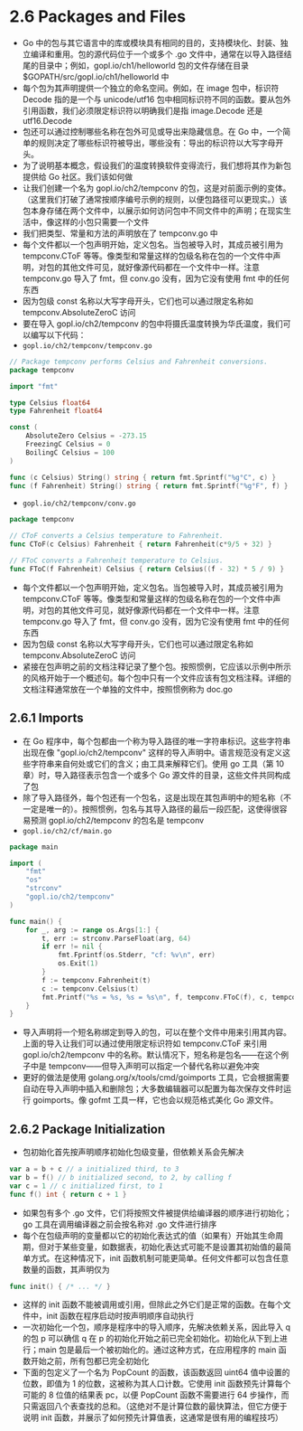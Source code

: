 # 2.6 Packages and Files
- Go 中的包与其它语言中的库或模块具有相同的目的，支持模块化、封装、独立编译和重用。包的源代码位于一个或多个 .go 文件中，通常在以导入路径结尾的目录中；例如，gopl.io/ch1/helloworld 包的文件存储在目录 $GOPATH/src/gopl.io/ch1/helloworld 中
- 每个包为其声明提供一个独立的命名空间。例如，在 image 包中，标识符 Decode 指的是一个与 unicode/utf16 包中相同标识符不同的函数。要从包外引用函数，我们必须限定标识符以明确我们是指 image.Decode 还是 utf16.Decode
- 包还可以通过控制哪些名称在包外可见或导出来隐藏信息。在 Go 中，一个简单的规则决定了哪些标识符被导出，哪些没有：导出的标识符以大写字母开头。
- 为了说明基本概念，假设我们的温度转换软件变得流行，我们想将其作为新包提供给 Go 社区。我们该如何做
- 让我们创建一个名为 gopl.io/ch2/tempconv 的包，这是对前面示例的变体。（这里我们打破了通常按顺序编号示例的规则，以便包路径可以更现实。）该包本身存储在两个文件中，以展示如何访问包中不同文件中的声明；在现实生活中，像这样的小包只需要一个文件
- 我们把类型、常量和方法的声明放在了 tempconv.go 中
- 每个文件都以一个包声明开始，定义包名。当包被导入时，其成员被引用为 tempconv.CToF 等等。像类型和常量这样的包级名称在包的一个文件中声明，对包的其他文件可见，就好像源代码都在一个文件中一样。注意 tempconv.go 导入了 fmt，但 conv.go 没有，因为它没有使用 fmt 中的任何东西
- 因为包级 const 名称以大写字母开头，它们也可以通过限定名称如 tempconv.AbsoluteZeroC 访问
- 要在导入 gopl.io/ch2/tempconv 的包中将摄氏温度转换为华氏温度，我们可以编写以下代码：
- `gopl.io/ch2/tempconv/tempconv.go`
```go
// Package tempconv performs Celsius and Fahrenheit conversions.
package tempconv

import "fmt"

type Celsius float64
type Fahrenheit float64

const (
    AbsoluteZero Celsius = -273.15
    FreezingC Celsius = 0
    BoilingC Celsius = 100
)

func (c Celsius) String() string { return fmt.Sprintf("%g°C", c) }
func (f Fahrenheit) String() string { return fmt.Sprintf("%g°F", f) }
```
- `gopl.io/ch2/tempconv/conv.go`
```go
package tempconv

// CToF converts a Celsius temperature to Fahrenheit.
func CToF(c Celsius) Fahrenheit { return Fahrenheit(c*9/5 + 32) }

// FToC converts a Fahrenheit temperature to Celsius.
func FToC(f Fahrenheit) Celsius { return Celsius((f - 32) * 5 / 9) }
```
- 每个文件都以一个包声明开始，定义包名。当包被导入时，其成员被引用为 tempconv.CToF 等等。像类型和常量这样的包级名称在包的一个文件中声明，对包的其他文件可见，就好像源代码都在一个文件中一样。注意 tempconv.go 导入了 fmt，但 conv.go 没有，因为它没有使用 fmt 中的任何东西
- 因为包级 const 名称以大写字母开头，它们也可以通过限定名称如 tempconv.AbsoluteZeroC 访问
- 紧接在包声明之前的文档注释记录了整个包。按照惯例，它应该以示例中所示的风格开始于一个概述句。每个包中只有一个文件应该有包文档注释。详细的文档注释通常放在一个单独的文件中，按照惯例称为 doc.go

## 2.6.1 Imports
- 在 Go 程序中，每个包都由一个称为导入路径的唯一字符串标识。这些字符串出现在像 "gopl.io/ch2/tempconv" 这样的导入声明中。语言规范没有定义这些字符串来自何处或它们的含义；由工具来解释它们。使用 go 工具（第 10 章）时，导入路径表示包含一个或多个 Go 源文件的目录，这些文件共同构成了包
- 除了导入路径外，每个包还有一个包名，这是出现在其包声明中的短名称（不一定是唯一的）。按照惯例，包名与其导入路径的最后一段匹配，这使得很容易预测 gopl.io/ch2/tempconv 的包名是 tempconv
- `gopl.io/ch2/cf/main.go`
```go
package main

import (
	"fmt"
	"os"
	"strconv"
	"gopl.io/ch2/tempconv"
)

func main() {
	for _, arg := range os.Args[1:] {
		t, err := strconv.ParseFloat(arg, 64)
		if err != nil {
			fmt.Fprintf(os.Stderr, "cf: %v\n", err)
			os.Exit(1)
		}
		f := tempconv.Fahrenheit(t)
		c := tempconv.Celsius(t)
		fmt.Printf("%s = %s, %s = %s\n", f, tempconv.FToC(f), c, tempconv.CToF(c))
	}
}
```
- 导入声明将一个短名称绑定到导入的包，可以在整个文件中用来引用其内容。上面的导入让我们可以通过使用限定标识符如 tempconv.CToF 来引用 gopl.io/ch2/tempconv 中的名称。默认情况下，短名称是包名——在这个例子中是 tempconv——但导入声明可以指定一个替代名称以避免冲突
- 更好的做法是使用 golang.org/x/tools/cmd/goimports 工具，它会根据需要自动在导入声明中插入和删除包；大多数编辑器可以配置为每次保存文件时运行 goimports。像 gofmt 工具一样，它也会以规范格式美化 Go 源文件。
## 2.6.2 Package Initialization
- 包初始化首先按声明顺序初始化包级变量，但依赖关系会先解决
```go
var a = b + c // a initialized third, to 3
var b = f() // b initialized second, to 2, by calling f
var c = 1 // c initialized first, to 1
func f() int { return c + 1 }
```
- 如果包有多个 .go 文件，它们将按照文件被提供给编译器的顺序进行初始化；go 工具在调用编译器之前会按名称对 .go 文件进行排序
- 每个在包级声明的变量都以它的初始化表达式的值（如果有）开始其生命周期，但对于某些变量，如数据表，初始化表达式可能不是设置其初始值的最简单方式。在这种情况下，init 函数机制可能更简单。任何文件都可以包含任意数量的函数，其声明仅为
```go
func init() { /* ... */ }
```
- 这样的 init 函数不能被调用或引用，但除此之外它们是正常的函数。在每个文件中，init 函数在程序启动时按声明顺序自动执行
- 一次初始化一个包，顺序是程序中的导入顺序，先解决依赖关系，因此导入 q 的包 p 可以确信 q 在 p 的初始化开始之前已完全初始化。初始化从下到上进行；main 包是最后一个被初始化的。通过这种方式，在应用程序的 main 函数开始之前，所有包都已完全初始化
- 下面的包定义了一个名为 PopCount 的函数，该函数返回 uint64 值中设置的位数，即值为 1 的位数，这被称为其人口计数。它使用 init 函数预先计算每个可能的 8 位值的结果表 pc，以便 PopCount 函数不需要进行 64 步操作，而只需返回八个表查找的总和。（这绝对不是计算位数的最快算法，但它方便于说明 init 函数，并展示了如何预先计算值表，这通常是很有用的编程技巧）


